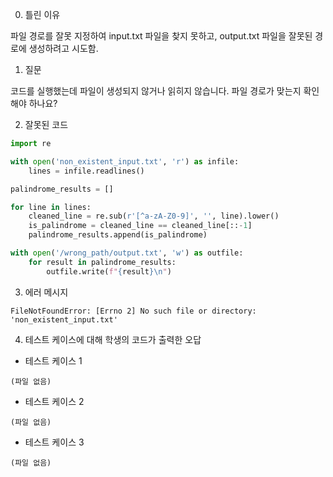 0. 틀린 이유

파일 경로를 잘못 지정하여 input.txt 파일을 찾지 못하고, output.txt 파일을 잘못된 경로에 생성하려고 시도함.

1. 질문

코드를 실행했는데 파일이 생성되지 않거나 읽히지 않습니다. 파일 경로가 맞는지 확인해야 하나요?

2. 잘못된 코드

```python
import re

with open('non_existent_input.txt', 'r') as infile:
    lines = infile.readlines()

palindrome_results = []

for line in lines:
    cleaned_line = re.sub(r'[^a-zA-Z0-9]', '', line).lower()
    is_palindrome = cleaned_line == cleaned_line[::-1]
    palindrome_results.append(is_palindrome)

with open('/wrong_path/output.txt', 'w') as outfile:
    for result in palindrome_results:
        outfile.write(f"{result}\n")
```

3. 에러 메시지

```
FileNotFoundError: [Errno 2] No such file or directory: 'non_existent_input.txt'
```

4. 테스트 케이스에 대해 학생의 코드가 출력한 오답

- 테스트 케이스 1

```
(파일 없음)
```

- 테스트 케이스 2

```
(파일 없음)
```

- 테스트 케이스 3

```
(파일 없음)
```